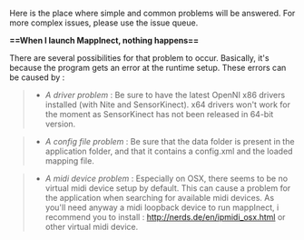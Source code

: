 Here is the place where simple and common problems will be answered. For more complex issues, please use the issue queue.

**==When I launch MappInect, nothing happens==**

There are several possibilities for that problem to occur. Basically, it's because the program gets an error at the runtime setup.
These errors can be caused by :

> - _A driver problem_ : Be sure to have the latest OpenNI x86 drivers installed (with Nite and SensorKinect). x64 drivers won't work for the moment as SensorKinect has not been released in 64-bit version.

> - _A config file problem_ : Be sure that the data folder is present in the application folder, and that it contains a config.xml and the loaded mapping file.

> - _A midi device problem_ : Especially on OSX, there seems to be no virtual midi device setup by default. This can cause a problem for the application when searching for available midi devices. As you'll need anyway a midi loopback device to run mappInect, i recommend you to install : http://nerds.de/en/ipmidi_osx.html or other virtual midi device.